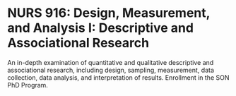 # NURS 916: Design, Measurement, and Analysis I: Descriptive and Associational Research

An in-depth examination of quantitative and qualitative descriptive and associational research, including design, sampling, measurement, data collection, data analysis, and interpretation of results. Enrollment in the SON PhD Program.